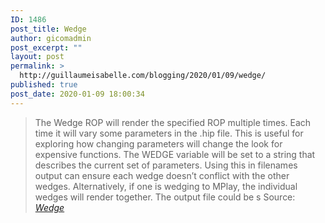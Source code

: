 ```yaml
---
ID: 1486
post_title: Wedge
author: gicomadmin
post_excerpt: ""
layout: post
permalink: >
  http://guillaumeisabelle.com/blogging/2020/01/09/wedge/
published: true
post_date: 2020-01-09 18:00:34
---
```

> The Wedge ROP will render the specified ROP multiple times. Each time it will vary some parameters in the .hip file. This is useful for exploring how changing parameters will change the look for expensive functions. The WEDGE variable will be set to a string that describes the current set of parameters. Using this in filenames output can ensure each wedge doesn’t conflict with the other wedges. Alternatively, if one is wedging to MPlay, the individual wedges will render together. The output file could be s Source: *[Wedge][1]*

 [1]: https://www.sidefx.com/docs/houdini/nodes/out/wedge.html